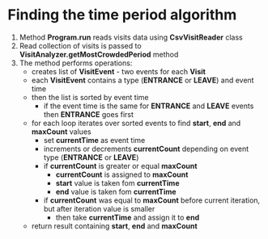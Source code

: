 # Finding the time period algorithm
1. Method **Program.run** reads visits data using **CsvVisitReader** class
2. Read collection of visits is passed to **VisitAnalyzer.getMostCrowdedPeriod** method
3. The method performs operations:
    - creates list of **VisitEvent** - two events for each **Visit**
    - each **VisitEvent** contains a type (**ENTRANCE** or **LEAVE**) and event time
    - then the list is sorted by event time
        - if the event time is the same for **ENTRANCE** and **LEAVE** events then **ENTRANCE** goes first
    - for each loop iterates over sorted events to find **start**, **end** and **maxCount** values
        - set **currentTime** as event time
        - increments or decrements **currentCount** depending on event type (**ENTRANCE** or **LEAVE**)
        - if **currentCount** is greater or equal **maxCount**
            - **currentCount** is assigned to **maxCount**
            - **start** value is taken fom **currentTime**
            - **end** value is taken fom **currentTime**
        - if **currentCount** was equal to **maxCount** before current iteration, but after iteration value is smaller
            - then take **currentTime** and assign it to **end**
    - return result containing **start**, **end** and **maxCount**
